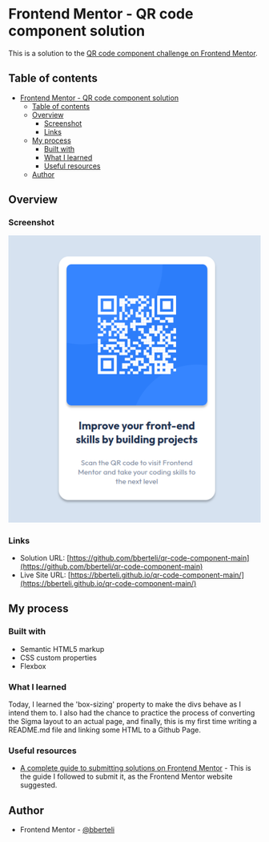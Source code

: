 # Frontend Mentor - QR code component solution

This is a solution to the [QR code component challenge on Frontend Mentor](https://www.frontendmentor.io/challenges/qr-code-component-iux_sIO_H).

## Table of contents

- [Frontend Mentor - QR code component solution](#frontend-mentor---qr-code-component-solution)
  - [Table of contents](#table-of-contents)
  - [Overview](#overview)
    - [Screenshot](#screenshot)
    - [Links](#links)
  - [My process](#my-process)
    - [Built with](#built-with)
    - [What I learned](#what-i-learned)
    - [Useful resources](#useful-resources)
  - [Author](#author)

## Overview

### Screenshot

![](./images/screenshot.png)

### Links

- Solution URL: [https://github.com/bberteli/qr-code-component-main](https://github.com/bberteli/qr-code-component-main)
- Live Site URL: [https://bberteli.github.io/qr-code-component-main/](https://bberteli.github.io/qr-code-component-main/)

## My process

### Built with

- Semantic HTML5 markup
- CSS custom properties
- Flexbox

### What I learned

Today, I learned the 'box-sizing' property to make the divs behave as I intend them to.
I also had the chance to practice the process of converting the Sigma layout to an actual page, and finally, this is my first time writing a README.md file and linking some HTML to a Github Page.

### Useful resources

- [A complete guide to submitting solutions on Frontend Mentor](https://medium.com/frontend-mentor/a-complete-guide-to-submitting-solutions-on-frontend-mentor-ac6384162248) - This is the guide I followed to submit it, as the Frontend Mentor website suggested.

## Author

- Frontend Mentor - [@bberteli](https://www.frontendmentor.io/profile/bberteli)